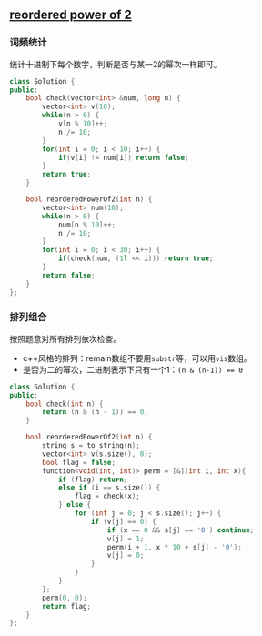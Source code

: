 ## [reordered power of 2](https://leetcode-cn.com/problems/reordered-power-of-2/)

### 词频统计

统计十进制下每个数字，判断是否与某一2的幂次一样即可。

```cpp
class Solution {
public:
    bool check(vector<int> &num, long n) {
        vector<int> v(10);
        while(n > 0) {
            v[n % 10]++;
            n /= 10;
        }
        for(int i = 0; i < 10; i++) {
            if(v[i] != num[i]) return false;
        }
        return true;
    }

    bool reorderedPowerOf2(int n) {
        vector<int> num(10);
        while(n > 0) {
            num[n % 10]++;
            n /= 10;
        }
        for(int i = 0; i < 30; i++) {
            if(check(num, (1l << i))) return true;
        }
        return false;
    }
};
```



### 排列组合

按照题意对所有排列依次检查。

* c++风格的排列：remain数组不要用`substr`等，可以用`vis`数组。
* 是否为二的幂次，二进制表示下只有一个1：`(n & (n-1)) == 0`

```cpp
class Solution {
public:
    bool check(int n) {
        return (n & (n - 1)) == 0;
    }

    bool reorderedPowerOf2(int n) {
        string s = to_string(n);
        vector<int> v(s.size(), 0);
        bool flag = false;
        function<void(int, int)> perm = [&](int i, int x){
            if (flag) return;
            else if (i == s.size()) {
                flag = check(x);
            } else {
                for (int j = 0; j < s.size(); j++) {
                    if (v[j] == 0) {
                        if (x == 0 && s[j] == '0') continue;
                        v[j] = 1;
                        perm(i + 1, x * 10 + s[j] - '0');
                        v[j] = 0;
                    }
                }
            }
        };
        perm(0, 0);
        return flag;
    }
};
```

